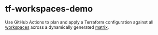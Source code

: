 # tf-workspaces-demo

Use GitHub Actions to plan and apply a Terraform configuration against all [workspaces](https://developer.hashicorp.com/terraform/language/state/workspaces) across a dynamically generated [matrix](https://docs.github.com/en/actions/using-jobs/using-a-matrix-for-your-jobs).
